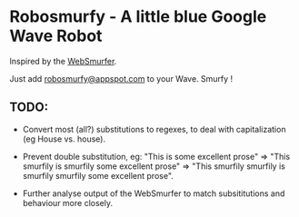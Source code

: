 Robosmurfy - A little blue Google Wave Robot
============================================

Inspired by the <a href="http://websmurfer.devnull.net/">WebSmurfer</a>.

Just add robosmurfy@appspot.com to your Wave. Smurfy !

TODO:
---------------------
* Convert most (all?) substitutions to regexes, to deal with capitalization (eg House vs. house).

* Prevent double substitution, eg: "This is some excellent prose" => "This smurfily is smurfily some excellent prose" => "This smurfily smurfily is smurfily smurfily some excellent prose".

* Further analyse output of the WebSmurfer to match subsititutions and behaviour more closely.
